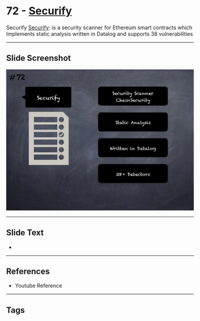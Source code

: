 
# 72 - [Securify](./Securify.md)

Securify [Securify](https://github.com/eth-sri/securify2): is a security scanner for Ethereum smart contracts which Implements static analysis written in Datalog and supports 38 vulnerabilities




___
## Slide Screenshot
![072.png](../../images/6.Audit%20Techniques%20and%20Tools%20101/072.png)
___
## Slide Text
- 
___
## References
- Youtube Reference
___
## Tags
